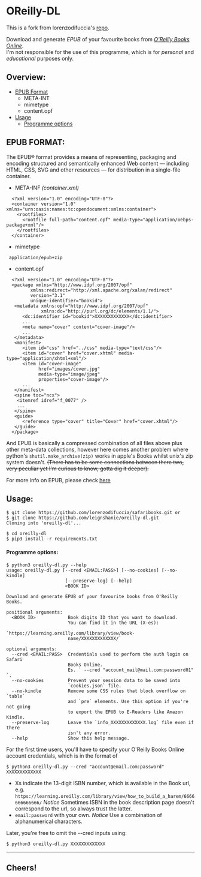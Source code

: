 # OReilly-DL
This is a fork from lorenzodifuccia's [repo](https://github.com/lorenzodifuccia/safaribooks).

Download and generate *EPUB* of your favourite books from [*O'Reilly Books Online*](https://learning.oreilly.com/).  
I'm not responsible for the use of this programme, which is for *personal* and *educational* purposes only.  

## Overview:
  * [EPUB Format](#epub-format)
    - META-INT
    - mimetype
    - content.opf
  * [Usage](#usage)
    - [Programme options](#programme-options)
## EPUB FORMAT:

The EPUB® format provides a means of representing, packaging and encoding structured and semantically enhanced Web content — including HTML, CSS, SVG and other resources — for distribution in a single-file container.
  * META-INF _(container.xml)_
  ```
    <?xml version="1.0" encoding="UTF-8"?>
    <container version="1.0" xmlns="urn:oasis:names:tc:opendocument:xmlns:container">
      <rootfiles>
        <rootfile full-path="content.opf" media-type="application/oebps-package+xml"/>
      </rootfiles>
    </container>
  ```
  * mimetype
  ```
   application/epub+zip
  ```
  * content.opf
  ```
    <?xml version="1.0" encoding="UTF-8"?>
    <package xmlns="http://www.idpf.org/2007/opf"
           xmlns:redirect="http://xml.apache.org/xalan/redirect"
           version="3.1"
           unique-identifier="bookid">
     <metadata xmlns:opf="http://www.idpf.org/2007/opf"
               xmlns:dc="http://purl.org/dc/elements/1.1/">
        <dc:identifier id="bookid">XXXXXXXXXXXXX</dc:identifier>
        ...
        <meta name="cover" content="cover-image"/>
        ...
     </metadata>
     <manifest>
        <item id="css" href="../css" media-type="text/css"/>
        <item id="cover" href="cover.xhtml" media-type="application/xhtml+xml"/>
        <item id="cover-image"
              href="images/cover.jpg"
              media-type="image/jpeg"
              properties="cover-image"/>
        ...
     </manifest>
     <spine toc="ncx">
      <itemref idref="f_0077" />
      ...
     </spine>
     <guide>
        <reference type="cover" title="Cover" href="cover.xhtml"/>
     </guide>
    </package>
  ```
And EPUB is basically a compressed combination of all files above plus other meta-data collections, however here comes another problem where python's `shutil.make_archive(zip)` works in apple's Books whilst unix's zip system doesn't. <s>(There has to be some connections between there two, very peculiar yet I'm curious to know, gotta dig it deeper).</s>

For more info on EPUB, please check [here](http://www.idpf.org/epub3/latest/packages)

## Usage:
```
$ git clone https://github.com/lorenzodifuccia/safaribooks.git or
$ git clone https://github.com/leignshanie/oreilly-dl.git
Cloning into 'oreilly-dl'...

$ cd oreilly-dl
$ pip3 install -r requirements.txt

```
#### Programme options:
```
$ python3 oreilly-dl.py --help
usage: oreilly-dl.py [--cred <EMAIL:PASS>] [--no-cookies] [--no-kindle]
                      [--preserve-log] [--help]
                      <BOOK ID>

Download and generate EPUB of your favourite books from O'Reilly Books.

positional arguments:
  <BOOK ID>            Book digits ID that you want to download.
                       You can find it in the URL (X-es):
                       `https://learning.oreilly.com/library/view/book-
                       name/XXXXXXXXXXXXX/`

optional arguments:
  --cred <EMAIL:PASS>  Credentials used to perform the auth login on Safari
                       Books Online.
                       Es. ` --cred "account_mail@mail.com:password01" `.
  --no-cookies         Prevent your session data to be saved into
                       `cookies.json` file.
  --no-kindle          Remove some CSS rules that block overflow on `table`
                       and `pre` elements. Use this option if you're not going
                       to export the EPUB to E-Readers like Amazon Kindle.
  --preserve-log       Leave the `info_XXXXXXXXXXXXX.log` file even if there
                       isn't any error.
  --help               Show this help message.
```

For the first time users, you'll have to specify your O'Reilly Books Online account credentials, which is in the format of   
```
$ python3 oreilly-dl.py --cred "account@email.com:password" XXXXXXXXXXXXX
```
  * Xs indicate the 13-digit ISBN number, which is available in the Book url, e.g.
       `https://learning.oreilly.com/library/view/how_to_build_a_harem/6666666666666/`
    *Notice* Sometimes ISBN in the book description page doesn't correspond to the url, so always trust the latter.
  * `email:password` with your own.
    *Notice* Use a combination of alphanumerical characters.

Later, you're free to omit the --cred inputs using:
```
$ python3 oreilly-dl.py XXXXXXXXXXXXX
```
---  

## Cheers!
